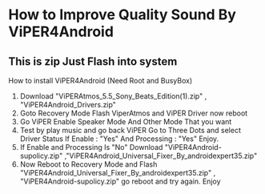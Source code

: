 ﻿# How to Improve Quality Sound By ViPER4Android
This is zip Just Flash into system
---------------------------------------------------------------------------------
How to install ViPER4Android (Need Root and BusyBox)
1. Download "ViPERAtmos_5.5_Sony_Beats_Edition(1).zip" , "ViPER4Android_Drivers.zip" 
2. Goto Recovery Mode Flash ViperAtmos and ViPER Driver now reboot
3. Go ViPER Enable Speaker Mode And Other Mode That you want 
4. Test by play music and go back ViPER Go to Three Dots and select Driver Status If Enable : "Yes" And Processing : "Yes" Enjoy.
5. If Enable and Processing Is "No" Download "ViPER4Android-supolicy.zip" ,"ViPER4Android_Universal_Fixer_By_androidexpert35.zip"
6. Now Reboot to Recovery Mode and Flash "ViPER4Android_Universal_Fixer_By_androidexpert35.zip" , "ViPER4Android-supolicy.zip" go reboot and try again.
Enjoy